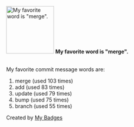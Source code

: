 <img src="https://my-badges.github.io/my-badges/favorite-word.png" alt="My favorite word is &quot;merge&quot;." title="My favorite word is &quot;merge&quot;." width="128">
<strong>My favorite word is &quot;merge&quot;.</strong>
<br><br>

My favorite commit message words are:

1. merge (used 103 times)
2. add (used 83 times)
3. update (used 79 times)
4. bump (used 75 times)
5. branch (used 55 times)


Created by <a href="https://github.com/my-badges/my-badges">My Badges</a>